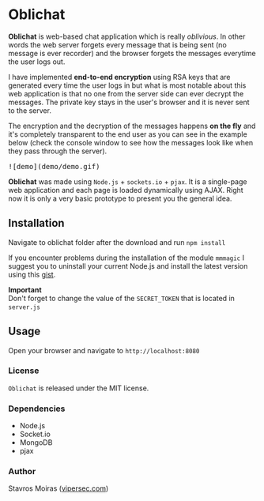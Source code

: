 # Oblichat

**Oblichat** is web-based chat application which is really *oblivious*. In other words the web server forgets every message that is being sent (no message is ever recorder) and the browser forgets the messages everytime the user logs out.

I have implemented **end-to-end encryption** using RSA keys that are generated every time the user logs in but what is most notable about this web application is that no one from the server side can ever decrypt the messages. The private key stays in the user's browser and it is never sent to the server.

The encryption and the decryption of the messages happens **on the fly** and it's completely transparent to the end user as you can see in the example below (check the console window to see how the messages look like when they pass through the server).

<kbd>
![demo](demo/demo.gif)
</kbd>


**Oblichat** was made using `Node.js` + `sockets.io` + `pjax`. It is a single-page web application and each page is loaded dynamically using AJAX. Right now it is only a very basic prototype to present you the general idea.


## Installation
Navigate to oblichat folder after the download and run `npm install`

If you encounter problems during the installation of the module `mmmagic` I suggest you to uninstall your current Node.js and install the latest version using this [gist](https://gist.github.com/isaacs/579814).

**Important** <br />
Don't forget to change the value of the `SECRET_TOKEN` that is located in `server.js`

## Usage
Open your browser and navigate to `http://localhost:8080`

### License

`Oblichat` is released under the MIT license.

### Dependencies

- Node.js
- Socket.io
- MongoDB
- pjax

### Author

Stavros Moiras ([vipersec.com](http://vipersec.com))
